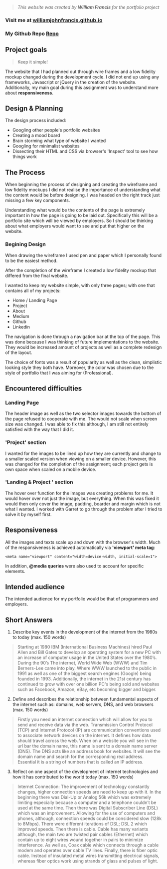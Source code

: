 > *This website was created by **William Francis** for the  portfolio project*

### Visit me at [williamjohnfrancis.github.io](https://williamjohnfrancis.github.io/)

### My Github Repo [Repo](https://github.com/WilliamJohnFrancis/williamjohnfrancis.github.io)

## Project goals
> Keep it simple!

The website that I had planned out through wire frames and a low fidelity mockup changed during the development cycle. I did not end up using any frameworks, Javascript or jQuery in the creation of the website. Additionally, my main goal during this assignment was to understand more about **responsiveness**.

## Design & Planning

The design process included:

* Googling other people's portfolio websites
* Creating a mood board
* Brain storming what type of website I wanted
* Googling for minimalist websites
* Dissecting their HTML and CSS via browser's 'Inspect' tool to see how things work

## The Process 

When beginning the process of designing and creating the wireframe and low fidelity mockups I did not realise the importance of understanding what the content would be before designing. I was headed on the right track just missing a few key components.

Understanding what would be the contents of the page is extremely important in how the page is going to be laid out. Specifically this will be a portfolio site which will be viewed by employers. So I should be thinking about what employers would want  to see and put that higher on the website. 

### Begining Design

When drawing the wireframe I used pen and paper which I personally found to be the easiest method.

<!-- Need to add photos of wireframe -->

After the completion of the wireframe I created a low fidelity mockup that differed from the final website.

<!-- Need to add an image here of lofi mockups -->

I wanted to keep my website simple, with only three pages; with one that contains all of my projects:

* Home / Landing Page
* Project
* About
* Medium
* Github
* Linkedin

The navigation is done through a navigation bar at the top of the page. This was done because I was thinking of future implementations to the website. They would be increased amount of projects as well as a complete redesign of the layout.

The choice of fonts was a result of popularity as well as the clean, simplistic looking style they both have. Moreover, the color was chosen due to the style of portfolio that I was aiming for (Professional).

## Encountered difficulties
### Landing Page

The header image as well as the two selector images towards the bottom of the page refused to cooperate with me. The would not scale when screen size was changed. I was able to fix this although, I am still not entirely satisfied with the way that I did it.  

### 'Project' section

I wanted for the images to be lined up how they are currently and change to a smaller scaled version when viewing on a smaller device. However, this was changed for the completion of the assignment; each project gets is own space when scaled on a mobile device.

### 'Landing & Project ' section

The hover over function for the images was creating problems for me. It would hover over not just the image, but everything. When this was fixed it would then only cover the image, padding, boarder and margin which is not what I wanted. I worked with Garret to go through the problem after I tried to solve it by myself first.

## Responsiveness

All the images and texts scale up and down with the browser's width. Much of the responsiveness is achieved automatically via **'viewport' meta tag**:

```
<meta name="viewport" content="width=device-width, initial-scale=1">
```

In addition, **@media queries** were also used to account for specific elements.

## Intended audience

The intended audience for my portfolio would be that of programmers and employers.

## Short Answers 

1. Describe key events in the development of the internet from the 1980s to today (max. 150 words)

> Starting at 1980 IBM (International Business Machines) hired Paul Allen and Bill Gates to develop an operating system for a new PC with an increase of computer usage in the United States over the 1980’s. During the 90’s The internet, World Wide Web (WWW) and Tim Berners-Lee came into play. Where WWW launched to the public in 1991 as well as one of the biggest search engines (Google) being founded in 1993. Additionally, the internet in the 21st century has continued to grow with over one billion PC's being sold and websites such as Facebook, Amazon, eBay, etc becoming bigger and bigger.  

2. Define and describes the relationship between fundamental aspects of the internet such as: domains, web servers, DNS, and web browsers (max. 150 words)

> Firstly you need an internet connection which will allow for you to send and receive data via the web. Transmission Control Protocol (TCP) and Internet Protocol (IP) are communication conventions used to associate network devices on the internet. It defines how data should travel across the web. 
> When on a website you will see in the url bar the domain name, this name is sent to a domain name server (DNS). The DNS acts like an address book for websites. It will see the domain name and search for the corresponding real address. Essential it is a string of numbers that is called an IP address. 

3. Reflect on one aspect of the development of internet technologies and how it has contributed to the world today (max. 150 words)

> Internet Connection:
> The improvement of technology constantly changes, higher connection speeds are need to keep up with it. In the beginning there was Dial-Up or Analog 56k which was extremely limiting especially because a computer and a telephone couldn’t be used at the same time. Then there was Digital Subscriber Line (DSL) which was an improvement. Allowing for the use of computers and phones, although, connection speeds could be considered slow (128k to 8Mbps). There were different iterations of DSL; DSL 2 which improved speeds. Then there is cable. Cable has many variants although, the main two are twisted pair cables (Ethernet) which contain up to eight wires wound together in pairs to minimize interference. As well as, Coax cable which connects through a cable modem and operates over cable TV lines. Finally, there is fiber optic cable. Instead of insulated metal wires transmitting electrical signals, whereas fiber optics work using strands of glass and pulses of light.

